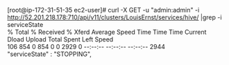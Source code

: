 
  
  [root@ip-172-31-51-35 ec2-user]# curl -X GET -u "admin:admin" -i   http://52.201.218.178:710/api/v11/clusters/LouisErnst/services/hive/ |grep -i serviceState  
  % Total    % Received % Xferd  Average Speed   Time    Time     Time  Current  
                                 Dload  Upload   Total   Spent    Left  Speed  
106   854    0   854    0     0   2929      0 --:--:-- --:--:-- --:--:--  2944  
  "serviceState" : "STOPPING",  
